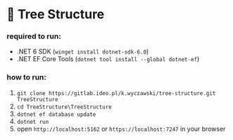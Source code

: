 # 🌳 Tree Structure

### required to run:

- .NET 6 SDK (`winget install dotnet-sdk-6.0`)
- .NET EF Core Tools (`dotnet tool install --global dotnet-ef`)

### how to run:

1. `git clone https://gitlab.ideo.pl/k.wyczawski/tree-structure.git TreeStructure`
2. `cd TreeStructure\TreeStructure`
3. `dotnet ef database update`
4. `dotnet run`
5. open `http://localhost:5162` or `https://localhost:7247` in your browser
